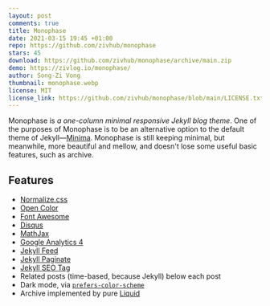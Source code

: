 ```yaml
---
layout: post
comments: true
title: Monophase
date: 2021-03-15 19:45 +01:00
repo: https://github.com/zivhub/monophase
stars: 45
download: https://github.com/zivhub/monophase/archive/main.zip
demo: https://zivlog.io/monophase/
author: Song-Zi Vong
thumbnail: monophase.webp
license: MIT
license_link: https://github.com/zivhub/monophase/blob/main/LICENSE.txt
---
```


Monophase is *a one-column minimal responsive Jekyll blog theme*.
One of the purposes of Monophase is to be an alternative option to the default theme of Jekyll—[Minima](https://github.com/jekyll/minima). Monophase is still keeping minimal, but meanwhile, more beautiful and mellow, and doesn't lose some useful basic features, such as archive.

## Features

* [Normalize.css](https://github.com/necolas/normalize.css)
* [Open Color](https://github.com/yeun/open-color)
* [Font Awesome](https://fontawesome.com/)
* [Disqus](https://disqus.com/)
* [MathJax](https://www.mathjax.org/)
* [Google Analytics 4](https://support.google.com/analytics/answer/10089681?hl=en)
* [Jekyll Feed](https://github.com/jekyll/jekyll-feed/)
* [Jekyll Paginate](https://github.com/jekyll/jekyll-paginate)
* [Jekyll SEO Tag](https://github.com/jekyll/jekyll-seo-tag/)
* Related posts (time-based, because Jekyll) below each post
* Dark mode, via [`prefers-color-scheme`](https://developer.mozilla.org/en-US/docs/Web/CSS/@media/prefers-color-scheme)
* Archive implemented by pure [Liquid](https://shopify.github.io/liquid/)

